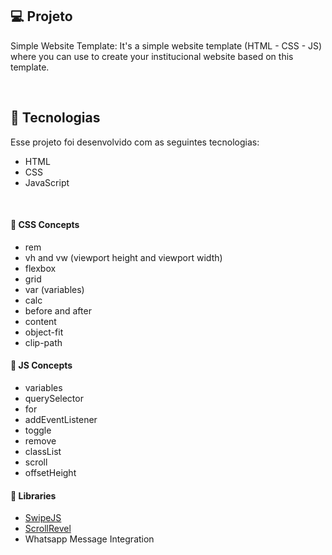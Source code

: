## 💻 Projeto

Simple Website Template: It's a simple website template (HTML - CSS - JS) where you can use to create your institucional website based on this template.

<br >

## 🚀 Tecnologias

Esse projeto foi desenvolvido com as seguintes tecnologias:

- HTML
- CSS
- JavaScript

<br >

#### 🚀 CSS Concepts

- rem
- vh and vw (viewport height and viewport width)
- flexbox
- grid
- var (variables)
- calc
- before and after
- content
- object-fit
- clip-path


#### 🚀 JS Concepts

- variables
- querySelector
- for
- addEventListener
- toggle
- remove
- classList
- scroll
- offsetHeight


#### 🚀 Libraries

- [SwipeJS](https://github.com/nolimits4web/Swiper)
- [ScrollRevel](https://scrollrevealjs.org)
- Whatsapp Message Integration